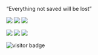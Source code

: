 <p>
“Everything not saved will be lost”
</p>


[![](https://img.shields.io/badge/Windows-11-red?style=flat-square&logo=Windows)](https://www.microsoft.com/windows/windows-11)
[![](https://img.shields.io/badge/Intellij-IDEA-red?style=flat-square&logo=IntelliJIDEA)](https://www.jetbrains.com/)
[![](https://img.shields.io/badge/VisualStudio-Code-red?style=flat-square&logo=VisualStudioCode)](https://code.visualstudio.com/)

[![](https://img.shields.io/badge/OnePlus-3T-e60012?style=flat-square&logo=oneplus&logoColor=ffffff)](https://www.oneplus.com/)
[![](https://img.shields.io/badge/steam?style=flat-square&logo=Steam)](https://www.mi.com/)
[![](https://img.shields.io/badge/Nintendo-Switch-e60012?style=flat-square&logo=NintendoSwitch)](https://www.nintendo.com/)


<p align="">
  <img src="https://visitor-badge.glitch.me/badge?page_id=captain5.captain5" alt="visitor badge"/>
</p>
